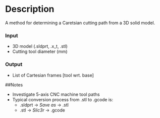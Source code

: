 # Description
A method for determining a Caretsian cutting path from a 3D solid model. 
### Input
  - 3D model (.sldprt, .x_t, .stl)
  - Cutting tool diameter (mm)

### Output
  - List of Cartesian frames [tool wrt. base]

##Notes
  - Investigate 5-axis CNC machine tool paths
  - Typical conversion process from .stl to .gcode is: 
    - .sldprt -> *Save as* -> .stl
    - .stl -> *Slic3r* -> .gcode

